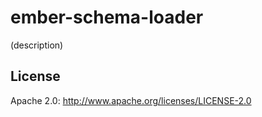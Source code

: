 # ember-schema-loader

(description)

## License

Apache 2.0: http://www.apache.org/licenses/LICENSE-2.0


